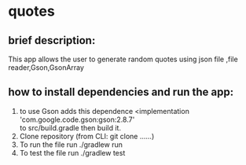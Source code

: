 # quotes

## brief description:
This app allows the user to generate random quotes using json file ,file reader,Gson,GsonArray

## how to install dependencies and run the app:
1. to use Gson adds this dependence <implementation 'com.google.code.gson:gson:2.8.7'  
   to src/build.gradle then build it.
2. Clone repository (from CLI: git clone ......)
3. To run the file run ./gradlew run 
4. To test the file run ./gradlew test

